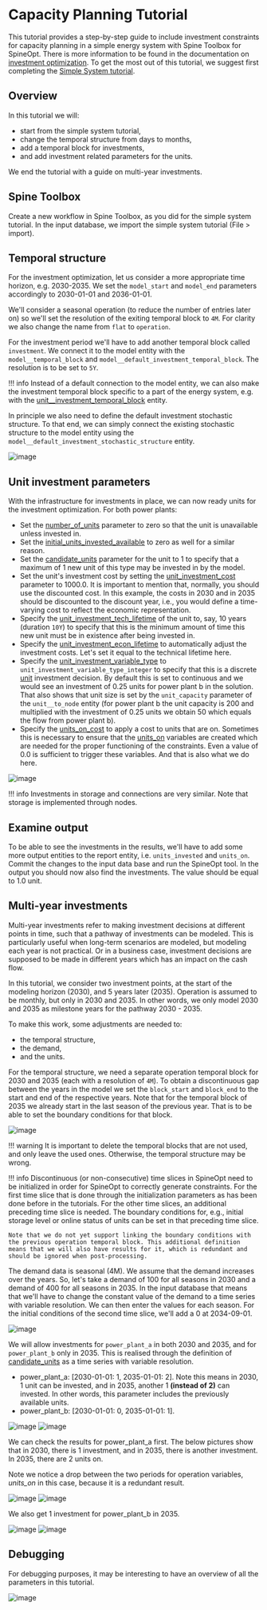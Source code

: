 # Capacity Planning Tutorial

This tutorial provides a step-by-step guide to include investment constraints for capacity planning in a simple energy system with Spine Toolbox for SpineOpt. There is more information to be found in the documentation on [investment optimization](https://spine-tools.github.io/SpineOpt.jl/latest/advanced_concepts/investment_optimization/). To get the most out of this tutorial, we suggest first completing the [Simple System tutorial](https://spine-tools.github.io/SpineOpt.jl/latest/tutorial/simple_system/).

## Overview

In this tutorial we will:
+ start from the simple system tutorial,
+ change the temporal structure from days to months,
+ add a temporal block for investments,
+ and add investment related parameters for the units.

We end the tutorial with a guide on multi-year investments.

## Spine Toolbox

Create a new workflow in Spine Toolbox, as you did for the simple system tutorial. In the input database, we import the simple system tutorial (File > import).

## Temporal structure

For the investment optimization, let us consider a more appropriate time horizon, e.g. 2030-2035. We set the `model_start` and `model_end` parameters accordingly to 2030-01-01 and 2036-01-01.

We'll consider a seasonal operation (to reduce the number of entries later on) so we'll set the resolution of the exiting temporal block to `4M`. For clarity we also change the name from `flat` to `operation`.

For the investment period we'll have to add another temporal block called `investment`. We connect it to the model entity with the `model__temporal_block` and `model__default_investment_temporal_block`. The resolution is to be set to `5Y`.

!!! info
	Instead of a default connection to the model entity, we can also make the investment temporal block specific to a part of the energy system, e.g. with the [unit\_\_investment\_temporal\_block](@ref) entity.

In principle we also need to define the default investment stochastic structure. To that end, we can simply connect the existing stochastic structure to the model entity using the `model__default_investment_stochastic_structure` entity.

![image](figs_capacity_planning/capacity_temporal.png)

## Unit investment parameters

With the infrastructure for investments in place, we can now ready units for the investment optimization. For both power plants:
- Set the [number\_of\_units](@ref) parameter to zero so that the unit is unavailable unless invested in.
- Set the [initial\_units\_invested\_available](@ref) to zero as well for a similar reason.
- Set the [candidate\_units](@ref) parameter for the unit to 1 to specify that a maximum of 1 new unit of this type may be invested in by the model.
- Set the unit's investment cost by setting the [unit\_investment\_cost](@ref) parameter to 1000.0. It is important to mention that, normally, you should use the discounted cost. In this example, the costs in 2030 and in 2035 should be discounted to the discount year, i.e., you would define a time-varying cost to reflect the economic representation.
- Specify the [unit\_investment\_tech\_lifetime](@ref) of the unit to, say, 10 years (duration `10Y`) to specify that this is the minimum amount of time this new unit must be in existence after being invested in.
- Specify the [unit\_investment\_econ\_lifetime](@ref) to automatically adjust the investment costs. Let's set it equal to the technical lifetime here.
- Specify the [unit\_investment\_variable\_type](@ref) to `unit_investment_variable_type_integer` to specify that this is a discrete [unit](@ref) investment decision. By default this is set to continuous and we would see an investment of 0.25 units for power plant b in the solution. That also shows that unit size is set by the `unit_capacity` parameter of the `unit__to_node` entity (for power plant b the unit capacity is 200 and multiplied with the investment of 0.25 units we obtain 50 which equals the flow from power plant b).
- Specify the [units\_on\_cost](@ref) to apply a cost to units that are on. Sometimes this is necessary to ensure that the [units\_on](@ref) variables are created which are needed for the proper functioning of the constraints. Even a value of 0.0 is sufficient to trigger these variables. And that is also what we do here.

![image](figs_capacity_planning/capacity_unit.png)

!!! info
	Investments in storage and connections are very similar. Note that storage is implemented through nodes.

## Examine output

To be able to see the investments in the results, we'll have to add some more output entities to the report entity, i.e. `units_invested` and `units_on`. Commit the changes to the input data base and run the SpineOpt tool. In the output you should now also find the investments. The value should be equal to 1.0 unit.

## Multi-year investments

Multi-year investments refer to making investment decisions at different points in time, such that a pathway of investments can be modeled. This is particularly useful when long-term scenarios are modeled, but modeling each year is not practical. Or in a business case, investment decisions are supposed to be made in different years which has an impact on the cash flow.

In this tutorial, we consider two investment points, at the start of the modeling horizon (2030), and 5 years later (2035). Operation is assumed to be monthly, but only in 2030 and 2035. In other words, we only model 2030 and 2035 as milestone years for the pathway 2030 - 2035.

To make this work, some adjustments are needed to:
+ the temporal structure,
+ the demand,
+ and the units.

For the temporal structure, we need a separate operation temporal block for 2030 and 2035 (each with a resolution of `4M`). To obtain a discontinuous gap between the years in the model we set the `block_start` and `block_end` to the start and end of the respective years. Note that for the temporal block of 2035 we already start in the last season of the previous year. That is to be able to set the boundary conditions for that block.

![image](figs_capacity_planning/multi-year_temporal.png)

!!! warning 
	It is important to delete the temporal blocks that are not used, and only leave the used ones. Otherwise, the temporal structure may be wrong.

!!! info
	Discontinuous (or non-consecutive) time slices in SpineOpt need to be initialized in order for SpineOpt to correctly generate constraints. For the first time slice that is done through the initialization parameters as has been done before in the tutorials. For the other time slices, an additional preceding time slice is needed. The boundary conditions for, e.g., initial storage level or online status of units can be set in that preceding time slice.

	Note that we do not yet support linking the boundary conditions with the previous operation temporal block. This additional definition means that we will also have results for it, which is redundant and should be ignored when post-processing.

The demand data is seasonal (4M). We assume that the demand increases over the years. So, let's take a demand of 100 for all seasons in 2030 and a demand of 400 for all seasons in 2035. In the input database that means that we'll have to change the constant value of the demand to a time series with variable resolution. We can then enter the values for each season. For the initial conditions of the second time slice, we'll add a 0 at 2034-09-01.

![image](figs_capacity_planning/multi-year_demand.png)

We will allow investments for `power_plant_a` in both 2030 and 2035, and for `power_plant_b` only in 2035. This is realised through the definition of [candidate\_units](@ref) as a time series with variable resolution.

- power_plant_a: [2030-01-01: 1, 2035-01-01: 2]. Note this means in 2030, 1 unit can be invested, and in 2035, another 1 **(instead of 2)** can invested. In other words, this parameter includes the previously available units.
- power_plant_b: [2030-01-01: 0, 2035-01-01: 1].

![image](figs_capacity_planning/multi-year_unit_a.png)
![image](figs_capacity_planning/multi-year_unit_b.png)

We can check the results for power_plant_a first. The below pictures show that in 2030, there is 1 investment, and in 2035, there is another investment. In 2035, there are 2 units on.

Note we notice a drop between the two periods for operation variables, _units_on_ in this case, because it is a redundant result.

![image](figs_capacity_planning/result-ppa-invested.png)
![image](figs_capacity_planning/result-ppa-on.png)

We also get 1 investment for power_plant_b in 2035.

![image](figs_capacity_planning/result-ppb-invested.png)
![image](figs_capacity_planning/result-ppb-on.png)

## Debugging

For debugging purposes, it may be interesting to have an overview of all the parameters in this tutorial.

![image](figs_capacity_planning/overview.png)